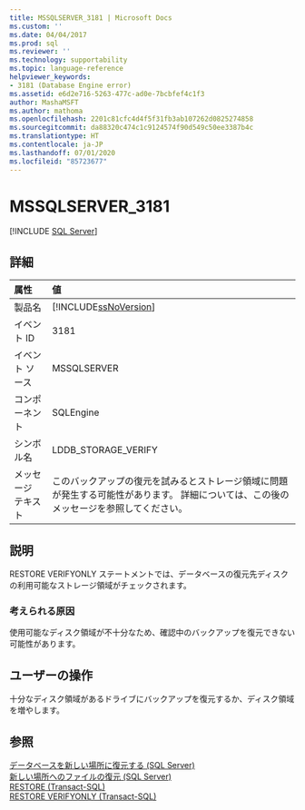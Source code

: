 ```yaml
---
title: MSSQLSERVER_3181 | Microsoft Docs
ms.custom: ''
ms.date: 04/04/2017
ms.prod: sql
ms.reviewer: ''
ms.technology: supportability
ms.topic: language-reference
helpviewer_keywords:
- 3181 (Database Engine error)
ms.assetid: e6d2e716-5263-477c-ad0e-7bcbfef4c1f3
author: MashaMSFT
ms.author: mathoma
ms.openlocfilehash: 2201c81cfc4d4f5f31fb3ab107262d0825274858
ms.sourcegitcommit: da88320c474c1c9124574f90d549c50ee3387b4c
ms.translationtype: HT
ms.contentlocale: ja-JP
ms.lasthandoff: 07/01/2020
ms.locfileid: "85723677"
---
```

# <a name="mssqlserver_3181"></a>MSSQLSERVER_3181
 [!INCLUDE [SQL Server](../../includes/applies-to-version/sqlserver.md)]
  
## <a name="details"></a>詳細  
  
| 属性 | 値 |  
| :-------- | :---- |  
|製品名|[!INCLUDE[ssNoVersion](../../includes/ssnoversion-md.md)]|  
|イベント ID|3181|  
|イベント ソース|MSSQLSERVER|  
|コンポーネント|SQLEngine|  
|シンボル名|LDDB_STORAGE_VERIFY|  
|メッセージ テキスト|このバックアップの復元を試みるとストレージ領域に問題が発生する可能性があります。 詳細については、この後のメッセージを参照してください。|  
  
## <a name="explanation"></a>説明  
RESTORE VERIFYONLY ステートメントでは、データベースの復元先ディスクの利用可能なストレージ領域がチェックされます。  
  
### <a name="possible-causes"></a>考えられる原因  
使用可能なディスク領域が不十分なため、確認中のバックアップを復元できない可能性があります。  
  
## <a name="user-action"></a>ユーザーの操作  
十分なディスク領域があるドライブにバックアップを復元するか、ディスク領域を増やします。  
  
## <a name="see-also"></a>参照  
[データベースを新しい場所に復元する &#40;SQL Server&#41;](~/relational-databases/backup-restore/restore-a-database-to-a-new-location-sql-server.md)  
[新しい場所へのファイルの復元 &#40;SQL Server&#41;](~/relational-databases/backup-restore/restore-files-to-a-new-location-sql-server.md)  
[RESTORE &#40;Transact-SQL&#41;](~/t-sql/statements/restore-statements-transact-sql.md)  
[RESTORE VERIFYONLY &#40;Transact-SQL&#41;](~/t-sql/statements/restore-statements-verifyonly-transact-sql.md)  
  
